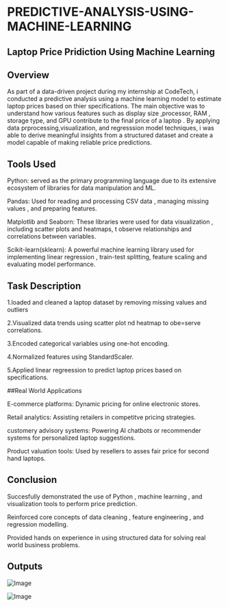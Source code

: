 # PREDICTIVE-ANALYSIS-USING-MACHINE-LEARNING

## Laptop Price Pridiction Using Machine Learning

## Overview

As part of a data-driven project during my internship at CodeTech, i conducted a predictive analysis using a machine learning model to estimate laptop prices based on thier specifications. The main objective was to understand how various features such as display size ,processor, RAM , storage type, and GPU contribute to the final price of a laptop . By applying data prprocessing,visualization, and regresssion model techniques, i was able to derive meaningful insights from a structured dataset and create a model capable of making reliable price predictions.

## Tools Used

Python:
served as the primary programming language due to its extensive ecosystem of libraries for data manipulation and ML.

Pandas:
Used for reading and processing CSV data , managing missing values , and preparing features.

Matplotlib and Seaborn:
These libraries were used for data visualization , including scatter plots and heatmaps, t observe relationships and correlations between variables.

Scikit-learn(sklearn):
A powerful machine learning library used for implementing linear regression , train-test splitting, feature scaling and evaluating model performance.

## Task Description 

1.loaded and cleaned a laptop dataset by removing missing values and outliers

2.Visualized data trends using scatter plot nd heatmap to obe=serve correlations.

3.Encoded categorical variables using one-hot encoding.

4.Normalized features using StandardScaler.

5.Applied linear regreession to predict laptop prices based on specifications.

##Real World Applications

E-commerce platforms: Dynamic pricing for online electronic stores.

Retail analytics: Assisting retailers in competitve pricing strategies.

customery advisory systems: Powering AI chatbots or recommender systems for personalized laptop suggestions.

Product valuation tools: Used by resellers to asses fair price for second hand laptops.

## Conclusion

Succesfully demonstrated the use of Python , machine learning , and visualization tools to perform price prediction.

Reinforced core concepts of data cleaning , feature engineering , and regression modelling.

Provided hands on experience in using structured data for solving real world business problems.

## Outputs

![Image](https://github.com/user-attachments/assets/87fcca86-9778-4b1c-bce4-5fc2d09b4c76)

![Image](https://github.com/user-attachments/assets/3adfc9c2-de61-455a-8bb2-50cb73f1e0d6)



